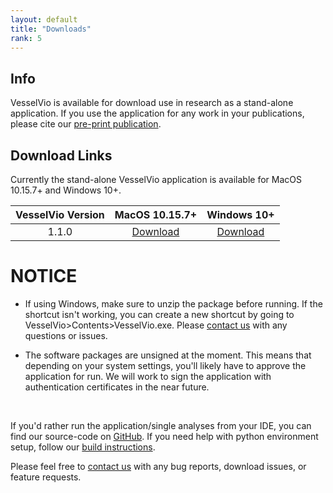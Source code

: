 ```yaml
---
layout: default
title: "Downloads"
rank: 5
---
```


## Info
VesselVio is available for download use in research as a stand-alone application. If you use the application for any work in your publications, please cite our [pre-print publication](https://www.researchsquare.com/article/rs-608609/v1).

## Download Links
Currently the stand-alone VesselVio application is available for MacOS 10.15.7+ and Windows 10+.

  | VesselVio Version | MacOS 10.15.7+ |    Windows 10+ |
  |:-------------:|:---------------:|:---------------:|
  | 1.1.0           | [Download](https://sourceforge.net/projects/vesselvio/files/1.1%20Downloads/VesselVio.app.zip/download) | [Download](https://sourceforge.net/projects/vesselvio/files/1.1%20Downloads/VesselVio%201.1.zip/download)  |


# NOTICE

- If using Windows, make sure to unzip the package before running. If the shortcut isn't working, you can create a new shortcut by going to VesselVio>Contents>VesselVio.exe. Please [contact us](mailto:vesselvio@gmail.com) with any questions or issues.

- The software packages are unsigned at the moment. This means that depending on your system settings, you'll likely have to approve the application for run. We will work to sign the application with authentication certificates in the near future.

&nbsp;

If you'd rather run the application/single analyses from your IDE, you can find our source-code on [GitHub](https://github.com/JacobBumgarner/VesselVio). If you need help with python environment setup, follow our [build instructions](https://jacobbumgarner.github.io/VesselVio/Build.html).

Please feel free to [contact us](mailto:vesselvio@gmail.com) with any bug reports, download issues, or feature requests.
